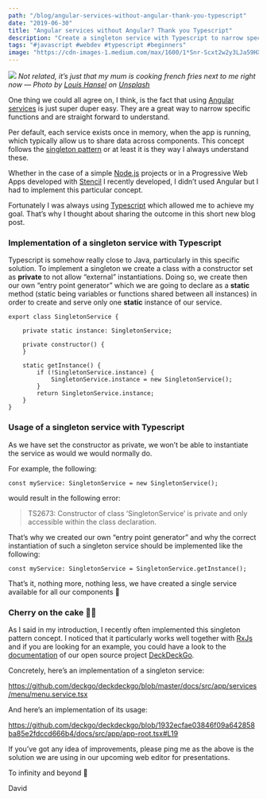 ```yaml
---
path: "/blog/angular-services-without-angular-thank-you-typescript"
date: "2019-06-30"
title: "Angular services without Angular? Thank you Typescript"
description: "Create a singleton service with Typescript to narrow specific functions or share data across components"
tags: "#javascript #webdev #typescript #beginners"
image: "https://cdn-images-1.medium.com/max/1600/1*Snr-Scxt2w2y3LJa59HX9Q.jpeg"
---
```


![](https://cdn-images-1.medium.com/max/1600/1*Snr-Scxt2w2y3LJa59HX9Q.jpeg)
_Not related, it’s just that my mum is cooking french fries next to me right now — Photo by [Louis Hansel](https://unsplash.com/@louishansel?utm_source=unsplash&utm_medium=referral&utm_content=creditCopyText) on [Unsplash](https://unsplash.com/search/photos/fries?utm_source=unsplash&utm_medium=referral&utm_content=creditCopyText)_

One thing we could all agree on, I think, is the fact that using [Angular services](https://angular.io/guide/architecture-services) is just super duper easy. They are a great way to narrow specific functions and are straight forward to understand.

Per default, each service exists once in memory, when the app is running, which typically allow us to share data across components. This concept follows the [singleton pattern](https://en.wikipedia.org/wiki/Singleton_pattern) or at least it is they way I always understand these.

Whether in the case of a simple [Node.js](https://nodejs.org/en/) projects or in a Progressive Web Apps developed with [Stencil](https://stenciljs.com/) I recently developed, I didn’t used Angular but I had to implement this particular concept.

Fortunately I was always using [Typescript](https://www.typescriptlang.org/) which allowed me to achieve my goal. That’s why I thought about sharing the outcome in this short new blog post.

### Implementation of a singleton service with Typescript

Typescript is somehow really close to Java, particularly in this specific solution. To implement a singleton we create a class with a constructor set as **private** to not allow “external” instantiations. Doing so, we create then our own “entry point generator” which we are going to declare as a **static** method (static being variables or functions shared between all instances) in order to create and serve only one **static** instance of our service.

```
export class SingletonService {

    private static instance: SingletonService;

    private constructor() {
    }

    static getInstance() {
        if (!SingletonService.instance) {
            SingletonService.instance = new SingletonService();
        }
        return SingletonService.instance;
    }
}
```

### Usage of a singleton service with Typescript

As we have set the constructor as private, we won’t be able to instantiate the service as would we would normally do.

For example, the following:

```
const myService: SingletonService = new SingletonService();
```

would result in the following error:

> TS2673: Constructor of class ‘SingletonService’ is private and only accessible within the class declaration.

That’s why we created our own “entry point generator” and why the correct instantiation of such a singleton service should be implemented like the following:

```
const myService: SingletonService = SingletonService.getInstance();
```

That’s it, nothing more, nothing less, we have created a single service available for all our components 🎉

### Cherry on the cake 🍒🎂

As I said in my introduction, I recently often implemented this singleton pattern concept. I noticed that it particularly works well together with [RxJs](https://rxjs-dev.firebaseapp.com/) and if you are looking for an example, you could have a look to the [documentation](https://docs.deckdeckgo.com/) of our open source project [DeckDeckGo](https://deckdeckgo.com/).

Concretely, here’s an implementation of a singleton service:

https://github.com/deckgo/deckdeckgo/blob/master/docs/src/app/services/menu/menu.service.tsx

And here’s an implementation of its usage:

https://github.com/deckgo/deckdeckgo/blob/1932ecfae03846f09a642858ba85e2fdccd666b4/docs/src/app/app-root.tsx#L19

If you’ve got any idea of improvements, please ping me as the above is the solution we are using in our upcoming web editor for presentations.

To infinity and beyond 🚀

David
